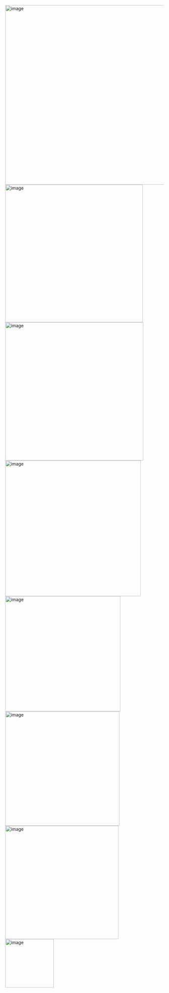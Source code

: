 <img width="570" alt="image" src="https://user-images.githubusercontent.com/26263012/208264174-6490b0f1-13f9-4227-b3f8-206ebae0996c.png">
<img width="437" alt="image" src="https://user-images.githubusercontent.com/26263012/208264192-18cbe0d1-4181-4a1b-bb33-b311e5534b6a.png">
<img width="439" alt="image" src="https://user-images.githubusercontent.com/26263012/208264198-951890c2-5333-49f1-87a4-2899baef1f15.png">
<img width="431" alt="image" src="https://user-images.githubusercontent.com/26263012/208264208-ac200497-c8d0-436b-a176-1b797823ab71.png">

<img width="366" alt="image" src="https://user-images.githubusercontent.com/26263012/208264881-7a4474d5-f443-4624-b38e-6c7b28b4775b.png">
<img width="363" alt="image" src="https://user-images.githubusercontent.com/26263012/208264895-85a61293-dda1-40b4-bc31-84dd8cd2dd7e.png">
<img width="360" alt="image" src="https://user-images.githubusercontent.com/26263012/208264959-f7bda9bf-9ff6-447b-b6ef-51516bc37627.png">
<img width="154" alt="image" src="https://user-images.githubusercontent.com/26263012/208267089-3af36e7a-876e-49fe-aae5-30f9200d727d.png">

